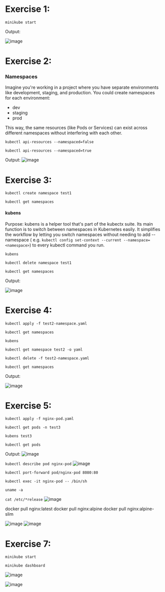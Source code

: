 
# Exercise 1:

`` minikube start ``

Output: 

![image](https://github.com/user-attachments/assets/8bed6829-b0ef-4007-955a-492de7d92258)



# Exercise 2:

### Namespaces
Imagine you're working in a project where you have separate environments like development, staging, and production. You could create namespaces for each environment:
- dev
- staging
- prod
  
This way, the same resources (like Pods or Services) can exist across different namespaces without interfering with each other.

```kubectl api-resources --namespaced=false ```

``` kubectl api-resources --namespaced=true  ```

Output: 
![image](https://github.com/user-attachments/assets/9525930b-0700-4297-899f-0069d38cd28e)


# Exercise 3: 

``kubectl create namespace test1``

``kubectl get namespaces``


#### kubens
Purpose: kubens is a helper tool that's part of the kubectx suite. Its main function is to switch between namespaces in Kubernetes easily. It simplifies the workflow by letting you switch namespaces without needing to add --namespace <namespace> ( e.g. ```kubectl config set-context --current --namespace=<namespace>```) to every kubectl command you run.

``` kubens ```

```kubectl delete namespace test1```

```kubectl get namespaces```

Output: 

![image](https://github.com/user-attachments/assets/be21ec42-ebbd-4a34-ba45-89ef24c39750)



# Exercise 4:

```kubectl apply -f test2-namespace.yaml```

```kubectl get namespaces```

```kubens```

```kubectl get namespace test2 -o yaml```

```kubectl delete -f test2-namespace.yaml```

```kubectl get namespaces```

Output: 

![image](https://github.com/user-attachments/assets/11c75a21-bc45-4bb8-b81a-30d6bc3edae5)


# Exercise 5:

```kubectl apply -f nginx-pod.yaml```

```kubectl get pods -n test3```

```kubens test3```

```kubectl get pods```

Output:
![image](https://github.com/user-attachments/assets/02fca1b8-11cb-4294-ac8d-d93f031ea258)

```kubectl describe pod nginx-pod```
![image](https://github.com/user-attachments/assets/43a90718-033a-4903-a711-9f36f5b8a8b0)

```kubectl port-forward pod/nginx-pod 8080:80```

```kubectl exec -it nginx-pod -- /bin/sh```

```uname -a```

```cat /etc/*release```
![image](https://github.com/user-attachments/assets/49e66967-d048-4ac5-a42b-a8ce3fceb86b)

docker pull nginx:latest
docker pull nginx:alpine
docker pull nginx:alpine-slim

![image](https://github.com/user-attachments/assets/cfa71515-d8e7-4f2a-bf84-bf7854f3ca5d)
![image](https://github.com/user-attachments/assets/bbdde442-e5c1-4458-af79-85b046619b34)


# Exercise 7:

```minikube start```

```minikube dashboard```

![image](https://github.com/user-attachments/assets/9e07a146-7bce-4edb-aeee-6a7de5629090)

![image](https://github.com/user-attachments/assets/fc753f76-70c9-4ab1-a1bd-0167581537a8)

